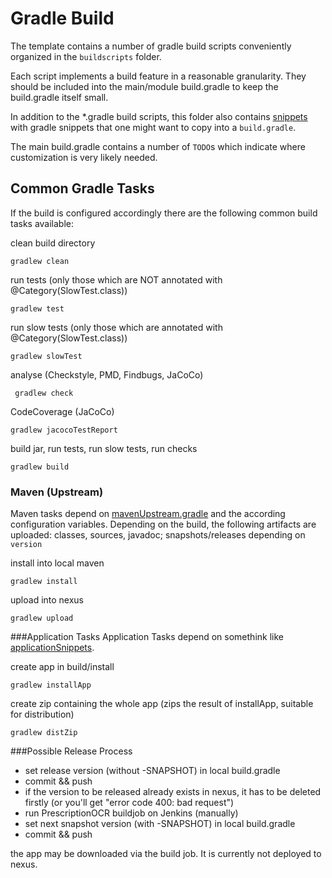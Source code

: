 Gradle Build
============
The template contains a number of gradle build scripts conveniently organized in the `buildscripts` folder.

Each script implements a build feature in a reasonable granularity. They should be included into the main/module build.gradle to keep the build.gradle itself small.

In addition to the *.gradle build scripts, this folder also contains [snippets](../buildscripts/snippets/_info_.md) with gradle snippets that one might want to copy into a `build.gradle`.

The main build.gradle contains a number of `TODO`s which indicate where customization is very likely needed.

Common Gradle Tasks
-------------------
If the build is configured accordingly there are the following common build tasks available:

clean build directory

    gradlew clean

run tests (only those which are NOT annotated with @Category(SlowTest.class))

	gradlew test

run slow tests (only those which are annotated with @Category(SlowTest.class))

	gradlew slowTest

analyse (Checkstyle, PMD, Findbugs, JaCoCo)

     gradlew check

CodeCoverage (JaCoCo)

	gradlew jacocoTestReport

build jar, run tests, run slow tests, run checks

	gradlew build

### Maven (Upstream)
Maven tasks depend on [mavenUpstream.gradle](../buildscripts/mavenUpstream.md) and the according configuration variables.
Depending on the build, the following artifacts are uploaded: classes, sources, javadoc; snapshots/releases depending on `version`

install into local maven

	gradlew install

upload into nexus

	gradlew upload

###Application Tasks
Application Tasks depend on somethink like [applicationSnippets](../buildscripts/snippets/applicationSnippets.md).

create app in build/install
	
	gradlew installApp
	
create zip containing the whole app (zips the result of installApp, suitable for distribution)
	
	gradlew distZip
 
###Possible  Release Process
 
 * set release version (without -SNAPSHOT) in local build.gradle 
 * commit && push
 * if the version to be released already exists in nexus, it has to be deleted firstly (or you'll get "error code 400: bad request")
 * run PrescriptionOCR buildjob on Jenkins (manually)
 * set next snapshot version (with -SNAPSHOT) in local build.gradle
 * commit && push

the app may be downloaded via the build job. It is currently not deployed to nexus.


